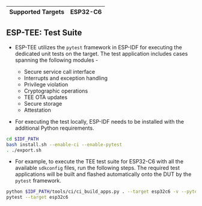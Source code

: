 | Supported Targets | ESP32-C6 |
| ----------------- | -------- |

## ESP-TEE: Test Suite

- ESP-TEE utilizes the `pytest` framework in ESP-IDF for executing the dedicated unit tests on the target. The test application includes cases spanning the following modules -
    - Secure service call interface
    - Interrupts and exception handling
    - Privilege violation
    - Cryptographic operations
    - TEE OTA updates
    - Secure storage
    - Attestation

- For executing the test locally, ESP-IDF needs to be installed with the additional Python requirements.

```bash
cd $IDF_PATH
bash install.sh --enable-ci --enable-pytest
. ./export.sh
```

- For example, to execute the TEE test suite for ESP32-C6 with all the available `sdkconfig` files, run the following steps. The required test applications will be built and flashed automatically onto the DUT by the `pytest` framework.

```bash
python $IDF_PATH/tools/ci/ci_build_apps.py . --target esp32c6 -v --pytest-apps
pytest --target esp32c6
```
